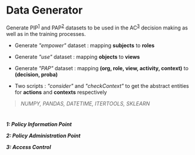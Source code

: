 # Data Generator

Generate PIP<sup>[1](#myfootnote1)</sup> and PAP<sup>[2](#myfootnote2)</sup> datasets to be used in the AC<sup>[3](#myfootnote3)</sup> decision making as well as in the training processes.

- Generate _"empower"_ dataset : mapping **subjects** to **roles**

- Generate _"use"_ dataset : mapping **objects** to **views**

- Generate _"PAP"_ dataset : mapping **(org, role, view, activity, context)** to **(decision, proba)**

- Two scripts : _"consider"_ and _"checkContext"_ to get the abstract entities for **actions** and **contexts** respectively 

> _NUMPY, PANDAS, DATETIME, ITERTOOLS, SKLEARN_

# 
<h5>
<a name="myfootnote1">1</a>: Policy Information Point
  
<a name="myfootnote2">2</a>: Policy Administration Point

<a name="myfootnote3">3</a>: Access Control
</h5>
